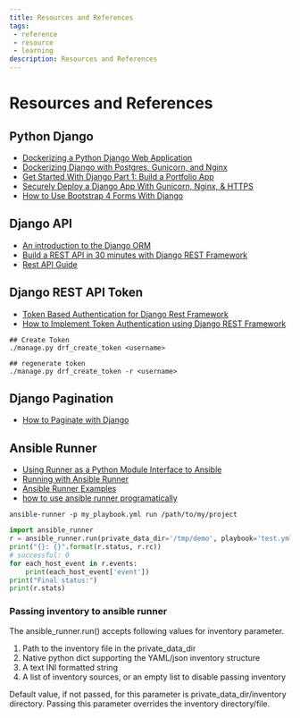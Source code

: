 ```yaml
---
title: Resources and References
tags:
 - reference
 - resource
 - learning
description: Resources and References
---
```


# Resources and References

## Python Django

- [Dockerizing a Python Django Web Application](https://semaphoreci.com/community/tutorials/dockerizing-a-python-django-web-application)
- [Dockerizing Django with Postgres, Gunicorn, and Nginx](https://testdriven.io/blog/dockerizing-django-with-postgres-gunicorn-and-nginx/)
- [Get Started With Django Part 1: Build a Portfolio App](https://realpython.com/get-started-with-django-1/)
- [Securely Deploy a Django App With Gunicorn, Nginx, & HTTPS](https://realpython.com/django-nginx-gunicorn/#making-your-site-production-ready-with-https)
- [How to Use Bootstrap 4 Forms With Django](https://simpleisbetterthancomplex.com/tutorial/2018/08/13/how-to-use-bootstrap-4-forms-with-django.html)

## Django API

- [An introduction to the Django ORM](https://opensource.com/article/17/11/django-orm)
- [Build a REST API in 30 minutes with Django REST Framework](https://medium.com/swlh/build-your-first-rest-api-with-django-rest-framework-e394e39a482c)
- [Rest API Guide](https://www.bezkoder.com/django-rest-api/#1_Technology)

## Django REST API Token

- [Token Based Authentication for Django Rest Framework](https://medium.com/quick-code/token-based-authentication-for-django-rest-framework-44586a9a56fb)
- [How to Implement Token Authentication using Django REST Framework](https://simpleisbetterthancomplex.com/tutorial/2018/11/22/how-to-implement-token-authentication-using-django-rest-framework.html)

```shell
## Create Token
./manage.py drf_create_token <username>

## regenerate token
./manage.py drf_create_token -r <username>
```

## Django Pagination

- [How to Paginate with Django](https://simpleisbetterthancomplex.com/tutorial/2016/08/03/how-to-paginate-with-django.html)

## Ansible Runner

- [Using Runner as a Python Module Interface to Ansible](https://ansible-runner.readthedocs.io/en/stable/python_interface/#)
- [Running with Ansible Runner](https://swapps.com/blog/go-beyond-with-automation-ansible-runner)
- [Ansible Runner Examples](https://programtalk.com/python-examples/ansible.runner.Runner/)
- [how to use ansible runner programatically](https://gist.github.com/privateip/879683a0172415c408fb2afb82a97511)

```shell
ansible-runner -p my_playbook.yml run /path/to/my/project
```

```python
import ansible_runner
r = ansible_runner.run(private_data_dir='/tmp/demo', playbook='test.yml')
print("{}: {}".format(r.status, r.rc))
# successful: 0
for each_host_event in r.events:
    print(each_host_event['event'])
print("Final status:")
print(r.stats)
```

### Passing inventory to ansible runner

The ansible_runner.run() accepts following values for inventory parameter.

1. Path to the inventory file in the private_data_dir
2. Native python dict supporting the YAML/json inventory structure
3. A text INI formatted string
4. A list of inventory sources, or an empty list to disable passing inventory

Default value, if not passed, for this parameter is private_data_dir/inventory directory. Passing this parameter overrides the inventory directory/file.

